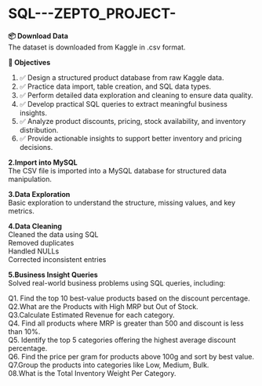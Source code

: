 # SQL---ZEPTO_PROJECT-
**📦 Download Data** <br>
The dataset is downloaded from Kaggle in .csv format.

**🎯 Objectives**<br>
1. ✅ Design a structured product database from raw Kaggle data.
2. ✅ Practice data import, table creation, and SQL data types.
3. ✅ Perform detailed data exploration and cleaning to ensure data quality.
4. ✅ Develop practical SQL queries to extract meaningful business insights.
5. ✅ Analyze product discounts, pricing, stock availability, and inventory distribution.
6. ✅ Provide actionable insights to support better inventory and pricing decisions.

**2.Import into MySQL**<br>
The CSV file is imported into a MySQL database for structured data manipulation.

**3.Data Exploration** <br>
Basic exploration to understand the structure, missing values, and key metrics.

**4.Data Cleaning** <br>
Cleaned the data using SQL <br>
Removed duplicates<br>
Handled NULLs<br>
Corrected inconsistent entries<br>

**5.Business Insight Queries** <br>
Solved real-world business problems using SQL queries, including:<br>

Q1. Find the top 10 best-value products based on the discount percentage.<br>
Q2.What are the Products with High MRP but Out of Stock.<br>
Q3.Calculate Estimated Revenue for each category.<br>
Q4. Find all products where MRP is greater than 500 and discount is less than 10%.<br>
Q5. Identify the top 5 categories offering the highest average discount percentage.<br>
Q6. Find the price per gram for products above 100g and sort by best value.<br>
Q7.Group the products into categories like Low, Medium, Bulk.<br>
08.What is the Total Inventory Weight Per Category.<br>
